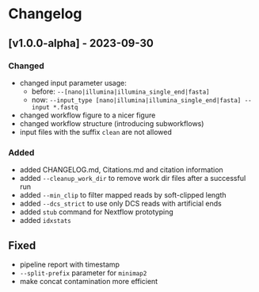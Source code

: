# Changelog

## [v1.0.0-alpha] - 2023-09-30

### Changed

- changed input parameter usage:
  - before: `--[nano|illumina|illumina_single_end|fasta]` 
  - now: `--input_type [nano|illumina|illumina_single_end|fasta] --input *.fastq`
- changed workflow figure to a nicer figure
- changed workflow structure (introducing subworkflows)
- input files with the suffix `clean` are not allowed 

### Added

- added CHANGELOG.md, Citations.md and citation information
- added `--cleanup_work_dir` to remove work dir files after a successful run
- added `--min_clip` to filter mapped reads by soft-clipped length
- added `--dcs_strict` to use only DCS reads with artificial ends
- added `stub` command for Nextflow prototyping
- added `idxstats` 

## Fixed

- pipeline report with timestamp
- `--split-prefix` parameter for `minimap2`
- make concat contamination more efficient
